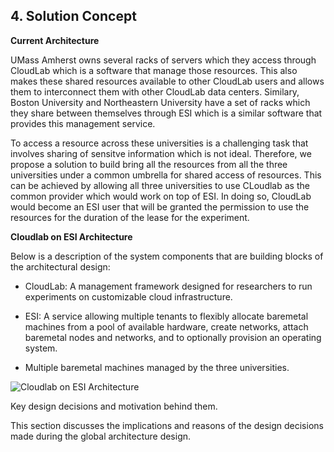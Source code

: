 ## 4. Solution Concept

**Current Architecture**

UMass Amherst owns several racks of servers which they access through CloudLab which is a software that manage those resources. This also makes these shared resources available to other CloudLab users and allows them to interconnect them with other CloudLab data centers. Similary, Boston University and Northeastern University have a set of racks which they share between themselves through ESI which is a similar software that provides this management service.

To access a resource across these universities is a challenging task that involves sharing of sensitve information which is not ideal. Therefore, we propose a solution to build bring all the resources from all the three universities under a common umbrella for shared access of resources. This can be achieved by allowing all three universities to use CLoudlab as the common provider which would work on top of ESI. In doing so, CloudLab would become an ESI user that will be granted the permission to use the resources for the duration of the lease for the experiment.

**Cloudlab on ESI Architecture** 

Below is a description of the system components that are building blocks of the architectural design:

* CloudLab: A management framework designed for researchers to run experiments on customizable cloud infrastructure.

* ESI: A service allowing multiple tenants to flexibly allocate baremetal machines from a pool of available hardware, create networks, attach baremetal nodes and networks, and to optionally provision an operating system.

* Multiple baremetal machines managed by the three universities.


![Cloudlab on ESI Architecture](https://user-images.githubusercontent.com/60124910/134443639-f8aeba2b-f611-4e33-aeb8-d72ee4f4cc01.png)


Key design decisions and motivation behind them.

This section discusses the implications and reasons of the design decisions made during the global architecture design.
